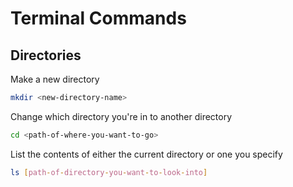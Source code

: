 # Terminal Commands

## Directories

Make a new directory
```bash
mkdir <new-directory-name>
```

Change which directory you're in to another directory
```bash
cd <path-of-where-you-want-to-go>
```

List the contents of either the current directory or one you specify
```bash
ls [path-of-directory-you-want-to-look-into]
```

